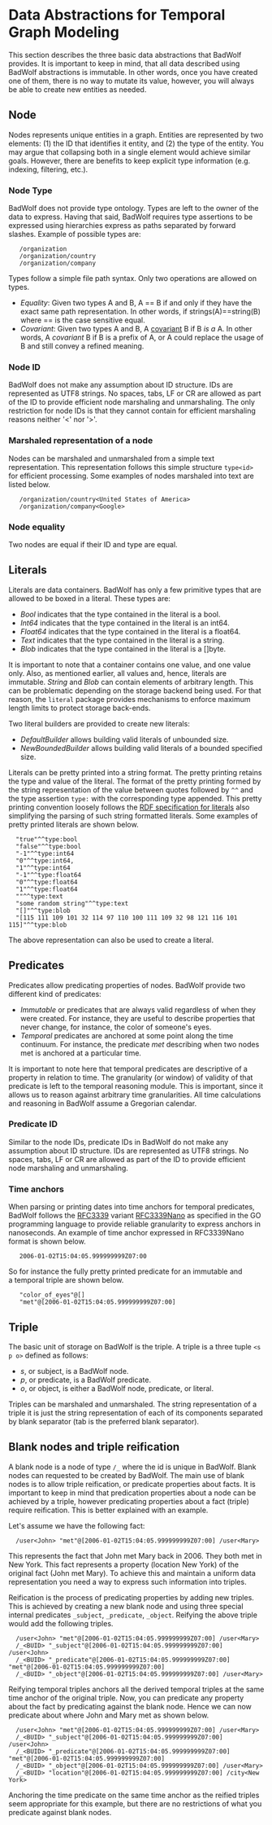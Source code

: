 # Data Abstractions for Temporal Graph Modeling

This section describes the three basic data abstractions that BadWolf provides.
It is important to keep in mind, that all data described using BadWolf
abstractions is immutable. In other words, once you have created one of them,
there is no way to mutate its value, however, you will always be able to create
new entities as needed.

## Node

Nodes represents unique entities in a graph. Entities are represented by two
elements: (1) the ID that identifies it entity, and (2) the type of
the entity. You may argue that collapsing both in a single element would achieve
similar goals. However, there are benefits to keep explicit type information
(e.g. indexing, filtering, etc.).

### Node Type

BadWolf does not provide type ontology. Types are left to the owner of the
data to express.  Having that said, BadWolf requires type assertions to be
expressed using hierarchies express as paths separated by forward slashes.
Example of possible types are:

```
   /organization
   /organization/country
   /organization/company
```

Types follow a simple file path syntax. Only two operations are allowed on
types.

* _Equality_: Given two types A and B, A == B if and only if they have the exact
              same path representation. In other words, if strings(A)==string(B)
              where == is the case sensitive equal.
* _Covariant_: Given two types A and B, A
              [covariant](https://en.wikipedia.org/wiki/Covariance_and_contravariance_(computer_science) )
              B if B _is a_ A. In other words, A _covariant_ B if B is a prefix
              of A, or A could replace the usage of B and still
              convey a refined meaning.

### Node ID

BadWolf does not make any assumption about ID structure. IDs are represented
as UTF8 strings. No spaces, tabs, LF or CR are allowed as part of the ID to
provide efficient node marshaling and unmarshaling. The only restriction for
node IDs is that they cannot contain for efficient marshaling reasons neither
'<' nor '>'.

### Marshaled representation of a node

Nodes can be marshaled and unmarshaled from a simple text representation. This
representation follows this simple structure ```type<id>``` for efficient
processing. Some examples of nodes marshaled into text are listed below.

```
   /organization/country<United States of America>
   /organization/company<Google>
```

### Node equality

Two nodes are equal if their ID and type are equal.

## Literals

Literals are data containers. BadWolf has only a few primitive types that are
allowed to be boxed in a literal. These types are:

* _Bool_ indicates that the type contained in the literal is a bool.
* _Int64_ indicates that the type contained in the literal is an int64.
* _Float64_ indicates that the type contained in the literal is a float64.
* _Text_ indicates that the type contained in the literal is a string.
* _Blob_ indicates that the type contained in the literal is a []byte.

It is important to note that a container contains one value, and one value only.
Also, as mentioned earlier, all values and, hence, literals are immutable.
_String_ and _Blob_ can contain elements of arbitrary length. This can be
problematic depending on the storage backend being used. For that reason,
the ```literal``` package provides mechanisms to enforce maximum length limits
to protect storage back-ends.

Two literal builders are provided to create new literals:

* _DefaultBuilder_ allows building valid literals of unbounded size.
* _NewBoundedBuilder_ allows building valid literals of a bounded specified size.

Literals can be pretty printed into a string format. The pretty printing retains
the type and value of the literal. The format of the pretty printing formed
by the string representation of the value between quotes followed by ```^^``` and
the type assertion ```type:``` with the corresponding type appended. This
pretty printing convention loosely follows the
[RDF specification for literals](http://www.w3.org/TR/rdf11-concepts/#section-Graph-Literal)
also simplifying the parsing of such string formatted literals. Some examples
of pretty printed literals are shown below.

```
  "true"^^type:bool
  "false"^^type:bool
  "-1"^^type:int64
  "0"^^type:int64,
  "1"^^type:int64
  "-1"^^type:float64
  "0"^^type:float64
  "1"^^type:float64
  ""^^type:text
  "some random string"^^type:text
  "[]"^^type:blob
  "[115 111 109 101 32 114 97 110 100 111 109 32 98 121 116 101 115]"^^type:blob
```

The above representation can also be used to create a literal.

## Predicates

Predicates allow predicating properties of nodes. BadWolf provide two different
kind of predicates:

* _Immutable_ or predicates that are always valid regardless of when they were
              created. For instance, they are useful to describe properties
              that never change, for instance, the color of someone's eyes.
* _Temporal_ predicates are anchored at some point along the time continuum.
             For instance, the predicate _met_ describing when two nodes met
             is anchored at a particular time.

It is important to note here that temporal predicates are descriptive of a
property in relation to time. The granularity (or window) of validity of that
predicate is left to the temporal reasoning module. This is important, since
it allows us to reason against arbitrary time granularities. All time
calculations and reasoning in BadWolf assume a Gregorian calendar.

### Predicate ID

Similar to the node IDs, predicate IDs in BadWolf do not make any assumption
about ID structure. IDs are represented as UTF8 strings. No spaces, tabs, LF or
CR are allowed as part of the ID to provide efficient node marshaling and
unmarshaling.

### Time anchors

When parsing or printing dates into time anchors for temporal predicates,
BadWolf follows the [RFC3339](https://www.ietf.org/rfc/rfc3339.txt) variant
[RFC3339Nano](http://golang.org/pkg/time/#pkg-constants) as specified in the
GO programming language to provide reliable granularity to express anchors in
nanoseconds. An example of time anchor expressed in RFC3339Nano format is shown
below.

```
   2006-01-02T15:04:05.999999999Z07:00
```

So for instance the fully pretty printed predicate for an immutable and  
a temporal triple are shown below.

```
   "color_of_eyes"@[]
   "met"@[2006-01-02T15:04:05.999999999Z07:00]
```

## Triple

The basic unit of storage on BadWolf is the triple. A triple is a three tuple
```<s p o>``` defined as follows:

* _s_, or subject, is a BadWolf node.
* _p_, or predicate, is a BadWolf predicate.
* _o_, or object, is either a BadWolf node, predicate, or literal.

Triples can be marshaled and unmarshaled. The string representation of a triple
it is just the string representation of each of its components separated by
blank separator (tab is the preferred blank separator).

## Blank nodes and triple reification

A blank node is a node of type ```/_``` where the id is unique in BadWolf.
Blank nodes can requested to be created by BadWolf. The main use of blank nodes
is to allow triple reification, or predicate properties about facts. It is
important to keep in mind that predication properties about a node can be
achieved by a triple, however predicating properties about a fact (triple)
require reification. This is better explained with an example.

Let's assume we have the following fact:

```
  /user<John> "met"@[2006-01-02T15:04:05.999999999Z07:00] /user<Mary>
```

This represents the fact that John met Mary back in 2006. They both met in
New York. This fact represents a property (location New York) of the original
fact (John met Mary). To achieve this and maintain a uniform data representation
you need a way to express such information into triples.

Reification is the process of predicating properties by adding new triples.
This is achieved by creating a new blank node and using three special internal
predicates ```_subject```, ```_predicate```, ```_object```. Reifying the above
triple would add the following triples.

```
  /user<John> "met"@[2006-01-02T15:04:05.999999999Z07:00] /user<Mary>
  /_<BUID> "_subject"@[2006-01-02T15:04:05.999999999Z07:00] /user<John>
  /_<BUID> "_predicate"@[2006-01-02T15:04:05.999999999Z07:00] "met"@[2006-01-02T15:04:05.999999999Z07:00]
  /_<BUID> "_object"@[2006-01-02T15:04:05.999999999Z07:00] /user<Mary>
```

 Reifying temporal triples anchors all the derived temporal triples at the
 same time anchor of the original triple. Now, you can predicate any property
 about the fact by predicating against the blank node. Hence we can now
 predicate about where John and Mary met as shown below.

 ```
   /user<John> "met"@[2006-01-02T15:04:05.999999999Z07:00] /user<Mary>
   /_<BUID> "_subject"@[2006-01-02T15:04:05.999999999Z07:00] /user<John>
   /_<BUID> "_predicate"@[2006-01-02T15:04:05.999999999Z07:00] "met"@[2006-01-02T15:04:05.999999999Z07:00]
   /_<BUID> "_object"@[2006-01-02T15:04:05.999999999Z07:00] /user<Mary>
   /_<BUID> "location"@[2006-01-02T15:04:05.999999999Z07:00] /city<New York>
 ```

Anchoring the time predicate on the same time anchor as the reified triples
seem appropriate for this example, but there are no restrictions of what you
predicate against blank nodes.
